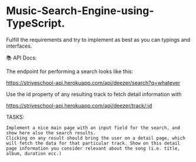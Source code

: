 # Music-Search-Engine-using-TypeScript.

Fulfill the requirements and try to implement as best as you can typings and interfaces.

 
📚 API Docs:

The endpoint for performing a search looks like this:

https://striveschool-api.herokuapp.com/api/deezer/search?q=whatever

Use the id property of any resulting track to fetch detail information with

https://striveschool-api.herokuapp.com/api/deezer/track/:id

 
TASKS:

    Implement a nice main page with an input field for the search, and show here also the search results.
    Clicking on any result should bring the user on a detail page, which will fetch the data for that particular track. Show on this detail page information you consider relevant about the song (i.e. title, album, duration ecc.)
